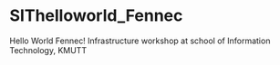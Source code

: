 # SIThelloworld_Fennec
 Hello World Fennec! Infrastructure workshop at school of Information Technology, KMUTT
